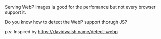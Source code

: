 Serving WebP images is good for the perfomance but not every browser support it.

Do you know how to detect the WebP support thorugh JS?

p.s: Inspired by https://davidwalsh.name/detect-webp
